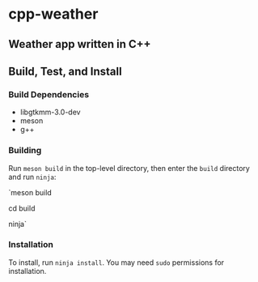 # cpp-weather

## Weather app written in C++

## Build, Test, and Install

### Build Dependencies

+ libgtkmm-3.0-dev
+ meson
+ g++

### Building

Run `meson build` in the top-level directory, then enter the `build` directory and run `ninja`:

`meson build

cd build

ninja`

### Installation

To install, run `ninja install`. You may need `sudo` permissions for installation.
